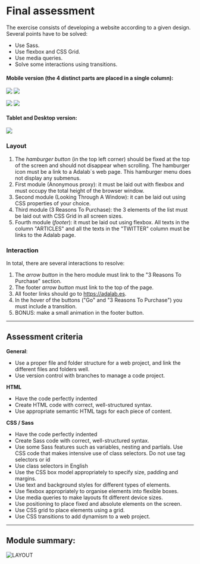 # Final assessment

The exercise consists of developing a website according to a given design. Several points have to be solved:

- Use Sass.
- Use flexbox and CSS Grid.
- Use media queries.
- Solve some interactions using transitions.

#### Mobile version (the 4 distinct parts are placed in a single column):

![](https://user-images.githubusercontent.com/81922944/138676418-efe4c8f2-7f3d-4f03-b2eb-0d3ee3b3cbf4.png)
![](https://user-images.githubusercontent.com/81922944/138676562-d9f42856-5930-4e45-bb1a-6a688a966334.png)

![](https://user-images.githubusercontent.com/81922944/138676645-02e3e273-5430-4a27-8c4d-ae9b3ff07449.png)
![](https://user-images.githubusercontent.com/81922944/138676707-9fbce726-35da-425c-93ef-1086d81bf9d4.png)

#### Tablet and Desktop version:

![](https://user-images.githubusercontent.com/81922944/138676962-7217a384-eb1e-4707-b6c3-3ccd30ae443a.png)

### Layout

1. The _hamburger button_ (in the top left corner) should be fixed at the top of the screen and should not disappear when scrolling. The hamburger icon must be a link to a Adalab´s web page. This hamburger menu does not display any submenus.
1. First module (Anonymous proxy): it must be laid out with flexbox and must occupy the total height of the browser window.
1. Second module (Looking Through A Window): it can be laid out using CSS properties of your choice.
1. Third module (3 Reasons To Purchase): the 3 elements of the list must be laid out with CSS Grid in all screen sizes.
1. Fourth module (_footer_): it must be laid out using flexbox. All texts in the column "ARTICLES" and all the texts in the "TWITTER" column must be links to the Adalab page.

### Interaction

In total, there are several interactions to resolve:

1. The _arrow button_ in the hero module must link to the "3 Reasons To Purchase" section.
1. The footer _arrow button_ must link to the top of the page.
1. All footer links should go to https://adalab.es.
1. In the hover of the buttons ("Go" and "3 Reasons To Purchase") you must include a transition.
1. BONUS: make a small animation in the footer button.

---

## Assessment criteria

**General**:

- Use a proper file and folder structure for a web project, and link the different files and folders well.
- Use version control with branches to manage a code project.

**HTML**

- Have the code perfectly indented
- Create HTML code with correct, well-structured syntax.
- Use appropriate semantic HTML tags for each piece of content.

**CSS / Sass**

- Have the code perfectly indented
- Create Sass code with correct, well-structured syntax.
- Use some Sass features such as variables, nesting and partials.
  Use CSS code that makes intensive use of class selectors. Do not use tag selectors or id
- Use class selectors in English
- Use the CSS box model appropriately to specify size, padding and margins.
- Use text and background styles for different types of elements.
- Use flexbox appropriately to organise elements into flexible boxes.
- Use media queries to make layouts fit different device sizes.
- Use positioning to place fixed and absolute elements on the screen.
- Use CSS grid to place elements using a grid.
- Use CSS transitions to add dynamism to a web project.

---

## Module summary:

![LAYOUT](https://user-images.githubusercontent.com/81922944/138562176-eb49302c-03de-4784-8e4c-c71dd99192f4.png)
